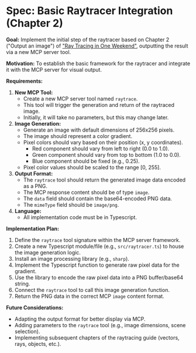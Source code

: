 # Spec: Basic Raytracer Integration (Chapter 2)

**Goal:** Implement the initial step of the raytracer based on Chapter 2 ("Output an image") of ["Ray Tracing in One Weekend"](https://raytracing.github.io/books/RayTracingInOneWeekend.html), outputting the result via a new MCP server tool.

**Motivation:** To establish the basic framework for the raytracer and integrate it with the MCP server for visual output.

**Requirements:**

1.  **New MCP Tool:**
    *   Create a new MCP server tool named `raytrace`.
    *   This tool will trigger the generation and return of the raytraced image.
    *   Initially, it will take no parameters, but this may change later.
2.  **Image Generation:**
    *   Generate an image with default dimensions of 256x256 pixels.
    *   The image should represent a color gradient.
    *   Pixel colors should vary based on their position (x, y coordinates).
        *   Red component should vary from left to right (0.0 to 1.0).
        *   Green component should vary from top to bottom (1.0 to 0.0).
        *   Blue component should be fixed (e.g., 0.25).
    *   Pixel color values should be scaled to the range [0, 255].
3.  **Output Format:**
    *   The `raytrace` tool should return the generated image data encoded as a PNG.
    *   The MCP response content should be of type `image`.
    *   The `data` field should contain the base64-encoded PNG data.
    *   The `mimeType` field should be `image/png`.
4.  **Language:**
    *   All implementation code must be in Typescript.

**Implementation Plan:**

1.  Define the `raytrace` tool signature within the MCP server framework.
2.  Create a new Typescript module/file (e.g., `src/raytracer.ts`) to house the image generation logic.
3.  Install an image processing library (e.g., `sharp`).
4.  Implement the Typescript function to generate raw pixel data for the gradient.
5.  Use the library to encode the raw pixel data into a PNG buffer/base64 string.
6.  Connect the `raytrace` tool to call this image generation function.
7.  Return the PNG data in the correct MCP `image` content format.

**Future Considerations:**

*   Adapting the output format for better display via MCP.
*   Adding parameters to the `raytrace` tool (e.g., image dimensions, scene selection).
*   Implementing subsequent chapters of the raytracing guide (vectors, rays, objects, etc.). 